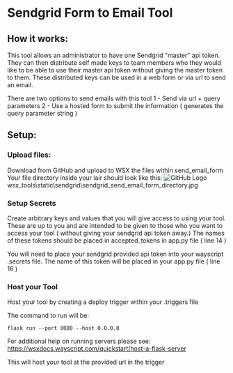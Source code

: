 # Sendgrid Form to Email Tool

## How it works:
This tool allows an administrator to have one Sendgrid "master" api token.
They can then distribute self made keys to team members who they would like to be able to use their master api token without giving the master token to them.
These distributed keys can be used in a web form or via url to send an email.

There are two options to send emails with this tool
1 - Send via url + query parameters
2 - Use a hosted form to submit the information ( generates the query parameter string )

## Setup:
### Upload files:
Download from GitHub and upload to WSX the files within send_email_form
Your file directory inside your lair should look like this:
![GitHub Logo](..static/sendgrid/sendgrid_send_email_form_directopry.jpg)
wsx_tools\static\sendgrid\sendgrid_send_email_form_directory.jpg

### Setup Secrets
Create arbitrary keys and values that you will give access to using your tool.
These are up to you and are intended to be given to those who you want to access your tool ( without giving your sendgrid api token away.)
The names of these tokens should be placed in accepted_tokens in app.py file ( line 14 )

You will need to place your sendgrid provided api token into your wayscript .secrets file.
The name of this token will be placed in your app.py file ( line 16 )

### Host your Tool
Host your tool by creating a deploy trigger within your .triggers file

The command to run will be:
```
flask run --port 8080 --host 0.0.0.0
```
For additional help on running servers please see:
https://wsxdocs.wayscript.com/quickstart/host-a-flask-server

This will host your tool at the provided url in the trigger
